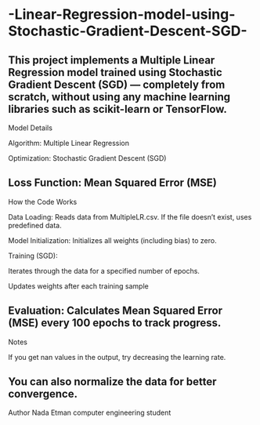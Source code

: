 # -Linear-Regression-model-using-Stochastic-Gradient-Descent-SGD-
This project implements a Multiple Linear Regression model trained using Stochastic Gradient Descent (SGD) — completely from scratch, without using any machine learning libraries such as scikit-learn or TensorFlow.
----------------------------------
 Model Details

Algorithm: Multiple Linear Regression

Optimization: Stochastic Gradient Descent (SGD)

Loss Function: Mean Squared Error (MSE)
----------------------------------
How the Code Works

Data Loading:
Reads data from MultipleLR.csv. If the file doesn’t exist, uses predefined data.

Model Initialization:
Initializes all weights (including bias) to zero.

Training (SGD):

Iterates through the data for a specified number of epochs.

Updates weights after each training sample 

Evaluation:
Calculates Mean Squared Error (MSE) every 100 epochs to track progress.
--------------------------------
 Notes

If you get nan values in the output, try decreasing the learning rate.

You can also normalize the data for better convergence.
-------------------------
Author
Nada Etman
computer engineering student